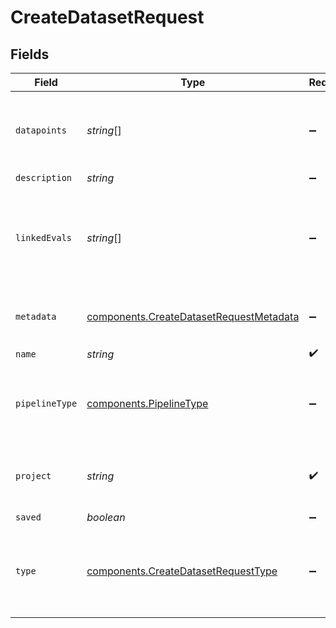 # CreateDatasetRequest


## Fields

| Field                                                                                              | Type                                                                                               | Required                                                                                           | Description                                                                                        |
| -------------------------------------------------------------------------------------------------- | -------------------------------------------------------------------------------------------------- | -------------------------------------------------------------------------------------------------- | -------------------------------------------------------------------------------------------------- |
| `datapoints`                                                                                       | *string*[]                                                                                         | :heavy_minus_sign:                                                                                 | List of unique datapoint ids to be included in this dataset                                        |
| `description`                                                                                      | *string*                                                                                           | :heavy_minus_sign:                                                                                 | N/A                                                                                                |
| `linkedEvals`                                                                                      | *string*[]                                                                                         | :heavy_minus_sign:                                                                                 | List of unique evaluation run ids to be associated with this dataset                               |
| `metadata`                                                                                         | [components.CreateDatasetRequestMetadata](../../models/components/createdatasetrequestmetadata.md) | :heavy_minus_sign:                                                                                 | Any helpful metadata to track for the dataset                                                      |
| `name`                                                                                             | *string*                                                                                           | :heavy_check_mark:                                                                                 | N/A                                                                                                |
| `pipelineType`                                                                                     | [components.PipelineType](../../models/components/pipelinetype.md)                                 | :heavy_minus_sign:                                                                                 | The type of data included in the dataset - "event" or "session"                                    |
| `project`                                                                                          | *string*                                                                                           | :heavy_check_mark:                                                                                 | UUID of the project associated with this dataset                                                   |
| `saved`                                                                                            | *boolean*                                                                                          | :heavy_minus_sign:                                                                                 | N/A                                                                                                |
| `type`                                                                                             | [components.CreateDatasetRequestType](../../models/components/createdatasetrequesttype.md)         | :heavy_minus_sign:                                                                                 | What the dataset is to be used for - "evaluation" or "fine-tuning"                                 |